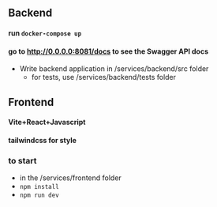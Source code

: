 ## Backend
#### run `docker-compose up`
#### go to http://0.0.0.0:8081/docs to see the Swagger API docs

- Write backend application in /services/backend/src folder
  - for tests, use /services/backend/tests folder

## Frontend
#### Vite+React+Javascript
#### tailwindcss for style
### to start
- in the /services/frontend folder
- `npm install`
- `npm run dev`